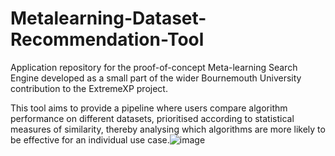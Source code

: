# Metalearning-Dataset-Recommendation-Tool
Application repository for the proof-of-concept Meta-learning Search Engine developed as a small part of the wider Bournemouth University contribution to the ExtremeXP project.

This tool aims to provide a pipeline where users compare algorithm performance on different datasets, prioritised according to statistical measures of similarity, thereby analysing which algorithms are more likely to be effective for an individual use case.![image](https://github.com/user-attachments/assets/0db8bfd5-2305-47d9-bcd8-271aee603088)
